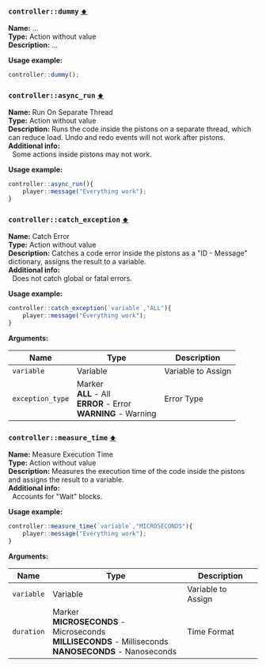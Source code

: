 <h3 id=control_dummy>
  <code>controller::dummy</code>
  <a href="#" style="font-size: 12px; margin-left:">⬆️</a>
</h3>

**Name:** ...\
**Type:** Action without value\
**Description:** ...

**Usage example:** 
```ts
controller::dummy();
```

<h3 id=controller_async_run>
  <code>controller::async_run</code>
  <a href="#" style="font-size: 12px; margin-left:">⬆️</a>
</h3>

**Name:** Run On Separate Thread\
**Type:** Action without value\
**Description:** Runs the code inside the pistons on a separate thread, which can reduce load. Undo and redo events will not work after pistons.\
**Additional info:**\
&nbsp;&nbsp;Some actions inside pistons may not work.

**Usage example:** 
```ts
controller::async_run(){
    player::message("Everything work");
}
```

<h3 id=controller_exception>
  <code>controller::catch_exception</code>
  <a href="#" style="font-size: 12px; margin-left:">⬆️</a>
</h3>

**Name:** Catch Error\
**Type:** Action without value\
**Description:** Catches a code error inside the pistons as a \"ID - Message\" dictionary, assigns the result to a variable.\
**Additional info:**\
&nbsp;&nbsp;Does not catch global or fatal errors.

**Usage example:** 
```ts
controller::catch_exception(`variable`,"ALL"){
    player::message("Everything work");
}
```

**Arguments:**

| **Name**         | **Type**                                                                 | **Description**    |
| ---------------- | ------------------------------------------------------------------------ | ------------------ |
| `variable`       | Variable                                                                 | Variable to Assign |
| `exception_type` | Marker<br/>**ALL** - All<br/>**ERROR** - Error<br/>**WARNING** - Warning | Error Type         |
<h3 id=controller_measure_time>
  <code>controller::measure_time</code>
  <a href="#" style="font-size: 12px; margin-left:">⬆️</a>
</h3>

**Name:** Measure Execution Time\
**Type:** Action without value\
**Description:** Measures the execution time of the code inside the pistons and assigns the result to a variable.\
**Additional info:**\
&nbsp;&nbsp;Accounts for \"Wait\" blocks.

**Usage example:** 
```ts
controller::measure_time(`variable`,"MICROSECONDS"){
    player::message("Everything work");
}
```

**Arguments:**

| **Name**   | **Type**                                                                                                         | **Description**    |
| ---------- | ---------------------------------------------------------------------------------------------------------------- | ------------------ |
| `variable` | Variable                                                                                                         | Variable to Assign |
| `duration` | Marker<br/>**MICROSECONDS** - Microseconds<br/>**MILLISECONDS** - Milliseconds<br/>**NANOSECONDS** - Nanoseconds | Time Format        |
